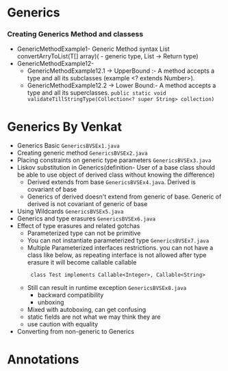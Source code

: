 # Generics

### Creating Generics Method and classess
- GenericMethodExample1- Generic Method syntax <T> List<T> convertArryToList(T[] array)(<T> - generic type, List<T> -> Return type)
- GenericMethodExample12- 
  - GenericMethodExample12.1 -> UpperBound :- A method accepts a type and all its subclasses (example <? extends Number>).
  - GenericMethodExample12.2 -> Lower Bound:- A method accepts a type and all its superclasses. ```public static void validateTillStringType(Collection<? super String> collection) ```


# Generics By Venkat
- Generics Basic ```GenericsBVSEx1.java```
- Creating generic method ```GenericsBVSEx2.java```
- Placing constraints on generic type parameters ```GenericsBVSEx3.java```
- Liskov substitution in Generics(definition- User of a base class should be able to use object of derived class without knowing the difference) 
  - Derived extends from base ```GenericsBVSEx4.java```. Derived is covariant of base
  - Generics of derived doesn't extend from generic of base. Generic of derived is not covariant of generic of base
- Using Wildcards ```GenericsBVSEx5.java```
- Generics and type erasures ```GenericsBVSEx6.java```
- Effect of type erasures and related gotchas
  - Parameterized type can not be primitive
  - You can not instantiate parameterized type ```GenericsBVSEx7.java```
  - Multiple Parameterized interfaces restrictions. you can not have a class like below, as repeating interface is not allowed after type erasure it will become callable callable
    ```
     class Test implements Callable<Integer>, Callable<String>
    ```
  - Still can result in runtime exception ```GenericsBVSEx8.java```
    - backward compatibility 
    - unboxing
  - Mixed with autoboxing, can get confusing
  - static fields are not what we may think they are
  - use caution with equality
- Converting from non-generic to Generics

# Annotations


